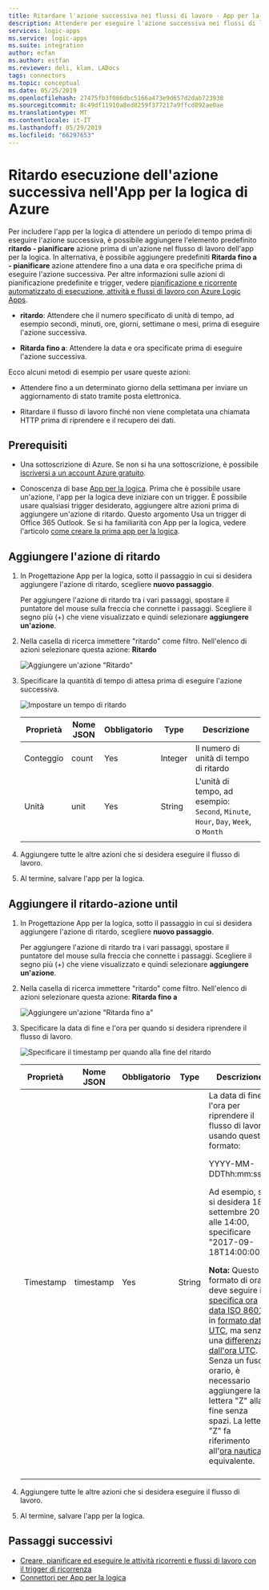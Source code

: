 ```yaml
---
title: Ritardare l'azione successiva nei flussi di lavoro - App per la logica di Azure
description: Attendere per eseguire l'azione successiva nei flussi di lavoro app per la logica usando le azioni di ritardo o ritardo fino a quando nell'App per la logica di Azure
services: logic-apps
ms.service: logic-apps
ms.suite: integration
author: ecfan
ms.author: estfan
ms.reviewer: deli, klam, LADocs
tags: connectors
ms.topic: conceptual
ms.date: 05/25/2019
ms.openlocfilehash: 27475fb3f086dbc5166a473e9d657d2dab723938
ms.sourcegitcommit: 8c49df11910a8ed8259f377217a9ffcd892ae0ae
ms.translationtype: MT
ms.contentlocale: it-IT
ms.lasthandoff: 05/29/2019
ms.locfileid: "66297653"
---
```

# <a name="delay-running-the-next-action-in-azure-logic-apps"></a>Ritardo esecuzione dell'azione successiva nell'App per la logica di Azure

Per includere l'app per la logica di attendere un periodo di tempo prima di eseguire l'azione successiva, è possibile aggiungere l'elemento predefinito **ritardo - pianificare** azione prima di un'azione nel flusso di lavoro dell'app per la logica. In alternativa, è possibile aggiungere predefiniti **Ritarda fino a - pianificare** azione attendere fino a una data e ora specifiche prima di eseguire l'azione successiva. Per altre informazioni sulle azioni di pianificazione predefinite e trigger, vedere [pianificazione e ricorrente automatizzato di esecuzione, attività e flussi di lavoro con Azure Logic Apps](../logic-apps/concepts-schedule-automated-recurring-tasks-workflows.md).

* **ritardo**: Attendere che il numero specificato di unità di tempo, ad esempio secondi, minuti, ore, giorni, settimane o mesi, prima di eseguire l'azione successiva.

* **Ritarda fino a**: Attendere la data e ora specificate prima di eseguire l'azione successiva.

Ecco alcuni metodi di esempio per usare queste azioni:

* Attendere fino a un determinato giorno della settimana per inviare un aggiornamento di stato tramite posta elettronica.

* Ritardare il flusso di lavoro finché non viene completata una chiamata HTTP prima di riprendere e il recupero dei dati.

## <a name="prerequisites"></a>Prerequisiti

* Una sottoscrizione di Azure. Se non si ha una sottoscrizione, è possibile [iscriversi a un account Azure gratuito](https://azure.microsoft.com/free/).

* Conoscenza di base [App per la logica](../logic-apps/logic-apps-overview.md). Prima che è possibile usare un'azione, l'app per la logica deve iniziare con un trigger. È possibile usare qualsiasi trigger desiderato, aggiungere altre azioni prima di aggiungere un'azione di ritardo. Questo argomento Usa un trigger di Office 365 Outlook. Se si ha familiarità con App per la logica, vedere l'articolo [come creare la prima app per la logica](../logic-apps/quickstart-create-first-logic-app-workflow.md).

<a name="add-delay"></a>

## <a name="add-the-delay-action"></a>Aggiungere l'azione di ritardo

1. In Progettazione App per la logica, sotto il passaggio in cui si desidera aggiungere l'azione di ritardo, scegliere **nuovo passaggio**.

   Per aggiungere l'azione di ritardo tra i vari passaggi, spostare il puntatore del mouse sulla freccia che connette i passaggi. Scegliere il segno più (+) che viene visualizzato e quindi selezionare **aggiungere un'azione**.

1. Nella casella di ricerca immettere "ritardo" come filtro. Nell'elenco di azioni selezionare questa azione: **Ritardo**

   ![Aggiungere un'azione "Ritardo"](./media/connectors-native-delay/add-delay-action.png)

1. Specificare la quantità di tempo di attesa prima di eseguire l'azione successiva.

   ![Impostare un tempo di ritardo](./media/connectors-native-delay/delay-time-intervals.png)

   | Proprietà | Nome JSON | Obbligatorio | Type | Descrizione |
   |----------|-----------|----------|------|-------------|
   | Conteggio | count | Yes | Integer | Il numero di unità di tempo di ritardo |
   | Unità | unit | Yes | String | L'unità di tempo, ad esempio: `Second`, `Minute`, `Hour`, `Day`, `Week`, o `Month` |
   ||||||

1. Aggiungere tutte le altre azioni che si desidera eseguire il flusso di lavoro.

1. Al termine, salvare l'app per la logica.

<a name="add-delay-until"></a>

## <a name="add-the-delay-until-action"></a>Aggiungere il ritardo-azione until

1. In Progettazione App per la logica, sotto il passaggio in cui si desidera aggiungere l'azione di ritardo, scegliere **nuovo passaggio**.

   Per aggiungere l'azione di ritardo tra i vari passaggi, spostare il puntatore del mouse sulla freccia che connette i passaggi. Scegliere il segno più (+) che viene visualizzato e quindi selezionare **aggiungere un'azione**.

1. Nella casella di ricerca immettere "ritardo" come filtro. Nell'elenco di azioni selezionare questa azione: **Ritarda fino a**

   ![Aggiungere un'azione "Ritarda fino a"](./media/connectors-native-delay/add-delay-until-action.png)

1. Specificare la data di fine e l'ora per quando si desidera riprendere il flusso di lavoro.

   ![Specificare il timestamp per quando alla fine del ritardo](./media/connectors-native-delay/delay-until-timestamp.png)

   | Proprietà | Nome JSON | Obbligatorio | Type | Descrizione |
   |----------|-----------|----------|------|-------------|
   | Timestamp |  timestamp | Yes | String | La data di fine e l'ora per riprendere il flusso di lavoro usando questo formato: <p>YYYY-MM-DDThh:mm:ssZ <p>Ad esempio, se si desidera 18 settembre 2017 alle 14:00, specificare "2017-09-18T14:00:00Z". <p>**Nota:** Questo formato di ora deve seguire il [specifica ora data ISO 8601](https://en.wikipedia.org/wiki/ISO_8601#Combined_date_and_time_representations) in [formato data UTC](https://en.wikipedia.org/wiki/Coordinated_Universal_Time), ma senza una [differenza dall'ora UTC](https://en.wikipedia.org/wiki/UTC_offset). Senza un fuso orario, è necessario aggiungere la lettera "Z" alla fine senza spazi. La lettera "Z" fa riferimento all'[ora nautica](https://en.wikipedia.org/wiki/Nautical_time) equivalente. |
   ||||||

1. Aggiungere tutte le altre azioni che si desidera eseguire il flusso di lavoro.

1. Al termine, salvare l'app per la logica.

## <a name="next-steps"></a>Passaggi successivi

* [Creare, pianificare ed eseguire le attività ricorrenti e flussi di lavoro con il trigger di ricorrenza](../connectors/connectors-native-recurrence.md)
* [Connettori per App per la logica](../connectors/apis-list.md)